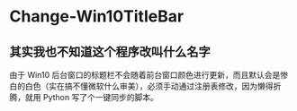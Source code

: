 # Change-Win10TitleBar
## 其实我也不知道这个程序改叫什么名字

由于 Win10 后台窗口的标题栏不会随着前台窗口颜色进行更新，而且默认会是惨白的白色（实在搞不懂微软什么审美），必须手动通过注册表修改，因为懒得折腾，就用 Python 写了个一键同步的脚本。
